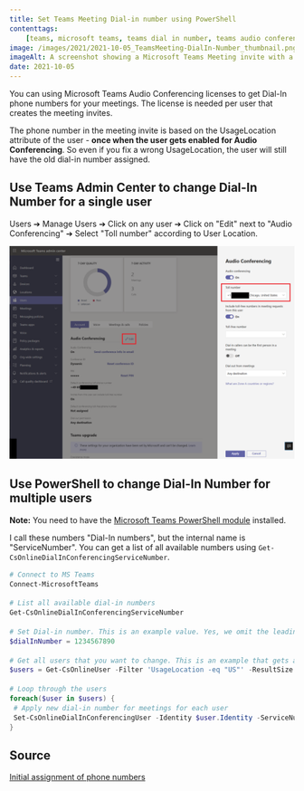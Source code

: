 ```yaml
---
title: Set Teams Meeting Dial-in number using PowerShell
contenttags:
    [teams, microsoft teams, teams dial in number, teams audio conferencing]
image: /images/2021/2021-10-05_TeamsMeeting-DialIn-Number_thumbnail.png
imageAlt: A screenshot showing a Microsoft Teams Meeting invite with a dial-in phone number.
date: 2021-10-05
---
```


You can using Microsoft Teams Audio Conferencing licenses to get Dial-In phone numbers for your meetings. The license is needed per user that creates the meeting invites.

The phone number in the meeting invite is based on the UsageLocation attribute of the user - **once when the user gets enabled for Audio Conferencing**. So even if you fix a wrong UsageLocation, the user will still have the old dial-in number assigned.

## Use Teams Admin Center to change Dial-In Number for a single user

Users ➔ Manage Users ➔ Click on any user ➔ Click on "Edit" next to "Audio Conferencing" ➔ Select "Toll number" according to User Location.

[![Microsoft Teams Admin Center with options to change the dialin number for a user.](/images/2021/2021-10-05_TeamsMeeting-DialIn-Number.png "Microsoft Teams Admin Center with options to change the dialin number for a user.")](/images/2021/2021-10-05_TeamsMeeting-DialIn-Number.png)

## Use PowerShell to change Dial-In Number for multiple users

**Note:** You need to have the [Microsoft Teams PowerShell module](https://docs.microsoft.com/en-us/microsoftteams/teams-powershell-install) installed.

I call these numbers "Dial-In numbers", but the internal name is "ServiceNumber". You can get a list of all available numbers using `Get-CsOnlineDialInConferencingServiceNumber`.

```powershell
# Connect to MS Teams
Connect-MicrosoftTeams

# List all available dial-in numbers
Get-CsOnlineDialInConferencingServiceNumber

# Set Dial-in number. This is an example value. Yes, we omit the leading +plus symbol.
$dialInNumber = 1234567890

# Get all users that you want to change. This is an example that gets all users with UsageLocation "US" - change accordingly to your needs with other filters
$users = Get-CsOnlineUser -Filter 'UsageLocation -eq "US"' -ResultSize Unlimited

# Loop through the users
foreach($user in $users) {
 # Apply new dial-in number for meetings for each user
 Set-CsOnlineDialInConferencingUser -Identity $user.Identity -ServiceNumber $dialInNumber
}
```

## Source

[Initial assignment of phone numbers](https://docs.microsoft.com/en-us/microsoftteams/set-the-phone-numbers-included-on-invites-in-teams#initial-assignment-of-phone-numbers-that-are-included-in-the-meeting-invites-for-new-users)
